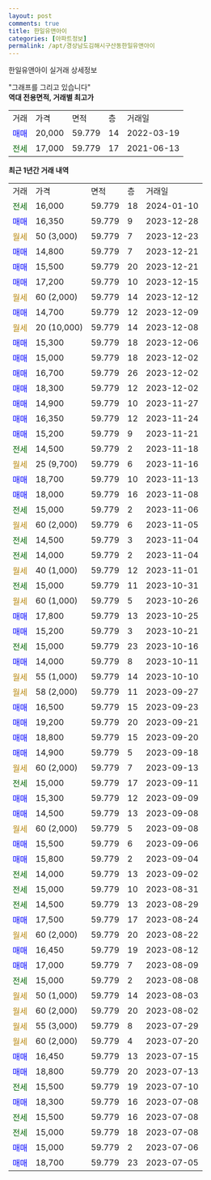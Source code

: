 ```yaml
---
layout: post
comments: true
title: 한일유앤아이
categories: [아파트정보]
permalink: /apt/경상남도김해시구산동한일유앤아이
---
```


한일유앤아이 실거래 상세정보

<script type="text/javascript">
  google.charts.load('current', {'packages':['line', 'corechart']});
  google.charts.setOnLoadCallback(drawChart);

  function drawChart() {
    var data = new google.visualization.DataTable();
    data.addColumn('date', '거래일');
    data.addColumn('number', "매매");
    data.addColumn('number', "전세");
    data.addColumn('number', "전매");

    data.addRows([[new Date(Date.parse("2024-01-10")), null, 16000, null], [new Date(Date.parse("2023-12-28")), 16350, null, null], [new Date(Date.parse("2023-12-23")), null, null, null], [new Date(Date.parse("2023-12-21")), 14800, null, null], [new Date(Date.parse("2023-12-21")), 15500, null, null], [new Date(Date.parse("2023-12-15")), 17200, null, null], [new Date(Date.parse("2023-12-12")), null, null, null], [new Date(Date.parse("2023-12-09")), 14700, null, null], [new Date(Date.parse("2023-12-08")), null, null, null], [new Date(Date.parse("2023-12-06")), 15300, null, null], [new Date(Date.parse("2023-12-02")), 15000, null, null], [new Date(Date.parse("2023-12-02")), 16700, null, null], [new Date(Date.parse("2023-12-02")), 18300, null, null], [new Date(Date.parse("2023-11-27")), 14900, null, null], [new Date(Date.parse("2023-11-24")), 16350, null, null], [new Date(Date.parse("2023-11-21")), 15200, null, null], [new Date(Date.parse("2023-11-18")), null, 14500, null], [new Date(Date.parse("2023-11-16")), null, null, null], [new Date(Date.parse("2023-11-13")), 18700, null, null], [new Date(Date.parse("2023-11-08")), 18000, null, null], [new Date(Date.parse("2023-11-06")), null, 15000, null], [new Date(Date.parse("2023-11-05")), null, null, null], [new Date(Date.parse("2023-11-04")), null, 14500, null], [new Date(Date.parse("2023-11-04")), null, 14000, null], [new Date(Date.parse("2023-11-01")), null, null, null], [new Date(Date.parse("2023-10-31")), null, 15000, null], [new Date(Date.parse("2023-10-26")), null, null, null], [new Date(Date.parse("2023-10-25")), 17800, null, null], [new Date(Date.parse("2023-10-21")), 15200, null, null], [new Date(Date.parse("2023-10-16")), null, 15000, null], [new Date(Date.parse("2023-10-11")), 14000, null, null], [new Date(Date.parse("2023-10-10")), null, null, null], [new Date(Date.parse("2023-09-27")), null, null, null], [new Date(Date.parse("2023-09-23")), 16500, null, null], [new Date(Date.parse("2023-09-21")), 19200, null, null], [new Date(Date.parse("2023-09-20")), 18800, null, null], [new Date(Date.parse("2023-09-18")), 14900, null, null], [new Date(Date.parse("2023-09-13")), null, null, null], [new Date(Date.parse("2023-09-11")), null, 15000, null], [new Date(Date.parse("2023-09-09")), 15300, null, null], [new Date(Date.parse("2023-09-08")), 14500, null, null], [new Date(Date.parse("2023-09-08")), null, null, null], [new Date(Date.parse("2023-09-06")), 15500, null, null], [new Date(Date.parse("2023-09-04")), 15800, null, null], [new Date(Date.parse("2023-09-02")), null, 14000, null], [new Date(Date.parse("2023-08-31")), null, 15000, null], [new Date(Date.parse("2023-08-29")), null, 14500, null], [new Date(Date.parse("2023-08-24")), 17500, null, null], [new Date(Date.parse("2023-08-22")), null, null, null], [new Date(Date.parse("2023-08-12")), 16450, null, null], [new Date(Date.parse("2023-08-09")), 17000, null, null], [new Date(Date.parse("2023-08-08")), null, 15000, null], [new Date(Date.parse("2023-08-03")), null, null, null], [new Date(Date.parse("2023-08-02")), null, null, null], [new Date(Date.parse("2023-07-29")), null, null, null], [new Date(Date.parse("2023-07-20")), null, null, null], [new Date(Date.parse("2023-07-15")), 16450, null, null], [new Date(Date.parse("2023-07-13")), 18800, null, null], [new Date(Date.parse("2023-07-10")), null, 15500, null], [new Date(Date.parse("2023-07-08")), 18300, null, null], [new Date(Date.parse("2023-07-08")), null, 15500, null], [new Date(Date.parse("2023-07-08")), null, 15000, null], [new Date(Date.parse("2023-07-06")), 15000, null, null], [new Date(Date.parse("2023-07-05")), 18700, null, null]]);

    var options = {
      hAxis: {
        format: 'yyyy/MM/dd'
      },    
      lineWidth: 0,
      pointsVisible: true,    
      title: '최근 1년간 유형별 실거래가 분포',
      legend: { position: 'bottom' }
    };

    var formatter = new google.visualization.NumberFormat({pattern:'###,###'} );
    formatter.format(data, 1);
    formatter.format(data, 2);
    
    setTimeout(function() {
        var chart = new google.visualization.LineChart(document.getElementById('columnchart_material'));
        chart.draw(data, (options));
        document.getElementById('loading').style.display = 'none';
    }, 200);
  }
</script>


<div id="loading" style="z-index:20; display: block; margin-left: 0px">"그래프를 그리고 있습니다"</div>
<div id="columnchart_material" style="width: 95%; margin-left: 0px; display: block"></div>
<!-- contents start -->
<b>역대 전용면적, 거래별 최고가</b>
<table class="sortable">
    <tr>
      <td>거래</td>
      <td>가격</td>
      <td>면적</td>
      <td>층</td>
      <td>거래일</td>
    </tr>
        <tr>
          <td><a style="color: blue">매매</a></td>
          <td>20,000</td>
          <td>59.779</td>
          <td>14</td>
          <td>2022-03-19</td>
        </tr>        
        <tr>
              <td><a style="color: darkgreen">전세</a></td>
              <td>17,000</td>
              <td>59.779</td>
              <td>17</td>
              <td>2021-06-13</td>
            </tr>        
    
</table>

<b>최근 1년간 거래 내역</b>

<table class="sortable">
    <tr>
      <td>거래</td>
      <td>가격</td>
      <td>면적</td>
      <td>층</td>
      <td>거래일</td>
    </tr>
    <tr>
      <td><a style="color: darkgreen">전세</a></td>
      <td>16,000</td>
      <td>59.779</td>
      <td>18</td>
      <td>2024-01-10</td>
    </tr>          <tr>
      <td><a style="color: blue">매매</a></td>
      <td>16,350</td>
      <td>59.779</td>
      <td>9</td>
      <td>2023-12-28</td>
    </tr>          <tr>
      <td><a style="color: darkgoldenrod">월세</a></td>
      <td>50 (3,000)</td>
      <td>59.779</td>
      <td>7</td>
      <td>2023-12-23</td>
    </tr>          <tr>
      <td><a style="color: blue">매매</a></td>
      <td>14,800</td>
      <td>59.779</td>
      <td>7</td>
      <td>2023-12-21</td>
    </tr>          <tr>
      <td><a style="color: blue">매매</a></td>
      <td>15,500</td>
      <td>59.779</td>
      <td>20</td>
      <td>2023-12-21</td>
    </tr>          <tr>
      <td><a style="color: blue">매매</a></td>
      <td>17,200</td>
      <td>59.779</td>
      <td>10</td>
      <td>2023-12-15</td>
    </tr>          <tr>
      <td><a style="color: darkgoldenrod">월세</a></td>
      <td>60 (2,000)</td>
      <td>59.779</td>
      <td>14</td>
      <td>2023-12-12</td>
    </tr>          <tr>
      <td><a style="color: blue">매매</a></td>
      <td>14,700</td>
      <td>59.779</td>
      <td>12</td>
      <td>2023-12-09</td>
    </tr>          <tr>
      <td><a style="color: darkgoldenrod">월세</a></td>
      <td>20 (10,000)</td>
      <td>59.779</td>
      <td>14</td>
      <td>2023-12-08</td>
    </tr>          <tr>
      <td><a style="color: blue">매매</a></td>
      <td>15,300</td>
      <td>59.779</td>
      <td>18</td>
      <td>2023-12-06</td>
    </tr>          <tr>
      <td><a style="color: blue">매매</a></td>
      <td>15,000</td>
      <td>59.779</td>
      <td>18</td>
      <td>2023-12-02</td>
    </tr>          <tr>
      <td><a style="color: blue">매매</a></td>
      <td>16,700</td>
      <td>59.779</td>
      <td>26</td>
      <td>2023-12-02</td>
    </tr>          <tr>
      <td><a style="color: blue">매매</a></td>
      <td>18,300</td>
      <td>59.779</td>
      <td>12</td>
      <td>2023-12-02</td>
    </tr>          <tr>
      <td><a style="color: blue">매매</a></td>
      <td>14,900</td>
      <td>59.779</td>
      <td>10</td>
      <td>2023-11-27</td>
    </tr>          <tr>
      <td><a style="color: blue">매매</a></td>
      <td>16,350</td>
      <td>59.779</td>
      <td>12</td>
      <td>2023-11-24</td>
    </tr>          <tr>
      <td><a style="color: blue">매매</a></td>
      <td>15,200</td>
      <td>59.779</td>
      <td>9</td>
      <td>2023-11-21</td>
    </tr>          <tr>
      <td><a style="color: darkgreen">전세</a></td>
      <td>14,500</td>
      <td>59.779</td>
      <td>2</td>
      <td>2023-11-18</td>
    </tr>          <tr>
      <td><a style="color: darkgoldenrod">월세</a></td>
      <td>25 (9,700)</td>
      <td>59.779</td>
      <td>6</td>
      <td>2023-11-16</td>
    </tr>          <tr>
      <td><a style="color: blue">매매</a></td>
      <td>18,700</td>
      <td>59.779</td>
      <td>10</td>
      <td>2023-11-13</td>
    </tr>          <tr>
      <td><a style="color: blue">매매</a></td>
      <td>18,000</td>
      <td>59.779</td>
      <td>16</td>
      <td>2023-11-08</td>
    </tr>          <tr>
      <td><a style="color: darkgreen">전세</a></td>
      <td>15,000</td>
      <td>59.779</td>
      <td>2</td>
      <td>2023-11-06</td>
    </tr>          <tr>
      <td><a style="color: darkgoldenrod">월세</a></td>
      <td>60 (2,000)</td>
      <td>59.779</td>
      <td>6</td>
      <td>2023-11-05</td>
    </tr>          <tr>
      <td><a style="color: darkgreen">전세</a></td>
      <td>14,500</td>
      <td>59.779</td>
      <td>3</td>
      <td>2023-11-04</td>
    </tr>          <tr>
      <td><a style="color: darkgreen">전세</a></td>
      <td>14,000</td>
      <td>59.779</td>
      <td>2</td>
      <td>2023-11-04</td>
    </tr>          <tr>
      <td><a style="color: darkgoldenrod">월세</a></td>
      <td>40 (1,000)</td>
      <td>59.779</td>
      <td>12</td>
      <td>2023-11-01</td>
    </tr>          <tr>
      <td><a style="color: darkgreen">전세</a></td>
      <td>15,000</td>
      <td>59.779</td>
      <td>11</td>
      <td>2023-10-31</td>
    </tr>          <tr>
      <td><a style="color: darkgoldenrod">월세</a></td>
      <td>60 (1,000)</td>
      <td>59.779</td>
      <td>5</td>
      <td>2023-10-26</td>
    </tr>          <tr>
      <td><a style="color: blue">매매</a></td>
      <td>17,800</td>
      <td>59.779</td>
      <td>13</td>
      <td>2023-10-25</td>
    </tr>          <tr>
      <td><a style="color: blue">매매</a></td>
      <td>15,200</td>
      <td>59.779</td>
      <td>3</td>
      <td>2023-10-21</td>
    </tr>          <tr>
      <td><a style="color: darkgreen">전세</a></td>
      <td>15,000</td>
      <td>59.779</td>
      <td>23</td>
      <td>2023-10-16</td>
    </tr>          <tr>
      <td><a style="color: blue">매매</a></td>
      <td>14,000</td>
      <td>59.779</td>
      <td>8</td>
      <td>2023-10-11</td>
    </tr>          <tr>
      <td><a style="color: darkgoldenrod">월세</a></td>
      <td>55 (1,000)</td>
      <td>59.779</td>
      <td>14</td>
      <td>2023-10-10</td>
    </tr>          <tr>
      <td><a style="color: darkgoldenrod">월세</a></td>
      <td>58 (2,000)</td>
      <td>59.779</td>
      <td>11</td>
      <td>2023-09-27</td>
    </tr>          <tr>
      <td><a style="color: blue">매매</a></td>
      <td>16,500</td>
      <td>59.779</td>
      <td>15</td>
      <td>2023-09-23</td>
    </tr>          <tr>
      <td><a style="color: blue">매매</a></td>
      <td>19,200</td>
      <td>59.779</td>
      <td>20</td>
      <td>2023-09-21</td>
    </tr>          <tr>
      <td><a style="color: blue">매매</a></td>
      <td>18,800</td>
      <td>59.779</td>
      <td>15</td>
      <td>2023-09-20</td>
    </tr>          <tr>
      <td><a style="color: blue">매매</a></td>
      <td>14,900</td>
      <td>59.779</td>
      <td>5</td>
      <td>2023-09-18</td>
    </tr>          <tr>
      <td><a style="color: darkgoldenrod">월세</a></td>
      <td>60 (2,000)</td>
      <td>59.779</td>
      <td>7</td>
      <td>2023-09-13</td>
    </tr>          <tr>
      <td><a style="color: darkgreen">전세</a></td>
      <td>15,000</td>
      <td>59.779</td>
      <td>17</td>
      <td>2023-09-11</td>
    </tr>          <tr>
      <td><a style="color: blue">매매</a></td>
      <td>15,300</td>
      <td>59.779</td>
      <td>12</td>
      <td>2023-09-09</td>
    </tr>          <tr>
      <td><a style="color: blue">매매</a></td>
      <td>14,500</td>
      <td>59.779</td>
      <td>13</td>
      <td>2023-09-08</td>
    </tr>          <tr>
      <td><a style="color: darkgoldenrod">월세</a></td>
      <td>60 (2,000)</td>
      <td>59.779</td>
      <td>5</td>
      <td>2023-09-08</td>
    </tr>          <tr>
      <td><a style="color: blue">매매</a></td>
      <td>15,500</td>
      <td>59.779</td>
      <td>6</td>
      <td>2023-09-06</td>
    </tr>          <tr>
      <td><a style="color: blue">매매</a></td>
      <td>15,800</td>
      <td>59.779</td>
      <td>2</td>
      <td>2023-09-04</td>
    </tr>          <tr>
      <td><a style="color: darkgreen">전세</a></td>
      <td>14,000</td>
      <td>59.779</td>
      <td>13</td>
      <td>2023-09-02</td>
    </tr>          <tr>
      <td><a style="color: darkgreen">전세</a></td>
      <td>15,000</td>
      <td>59.779</td>
      <td>10</td>
      <td>2023-08-31</td>
    </tr>          <tr>
      <td><a style="color: darkgreen">전세</a></td>
      <td>14,500</td>
      <td>59.779</td>
      <td>13</td>
      <td>2023-08-29</td>
    </tr>          <tr>
      <td><a style="color: blue">매매</a></td>
      <td>17,500</td>
      <td>59.779</td>
      <td>17</td>
      <td>2023-08-24</td>
    </tr>          <tr>
      <td><a style="color: darkgoldenrod">월세</a></td>
      <td>60 (2,000)</td>
      <td>59.779</td>
      <td>20</td>
      <td>2023-08-22</td>
    </tr>          <tr>
      <td><a style="color: blue">매매</a></td>
      <td>16,450</td>
      <td>59.779</td>
      <td>19</td>
      <td>2023-08-12</td>
    </tr>          <tr>
      <td><a style="color: blue">매매</a></td>
      <td>17,000</td>
      <td>59.779</td>
      <td>7</td>
      <td>2023-08-09</td>
    </tr>          <tr>
      <td><a style="color: darkgreen">전세</a></td>
      <td>15,000</td>
      <td>59.779</td>
      <td>2</td>
      <td>2023-08-08</td>
    </tr>          <tr>
      <td><a style="color: darkgoldenrod">월세</a></td>
      <td>50 (1,000)</td>
      <td>59.779</td>
      <td>14</td>
      <td>2023-08-03</td>
    </tr>          <tr>
      <td><a style="color: darkgoldenrod">월세</a></td>
      <td>60 (2,000)</td>
      <td>59.779</td>
      <td>20</td>
      <td>2023-08-02</td>
    </tr>          <tr>
      <td><a style="color: darkgoldenrod">월세</a></td>
      <td>55 (3,000)</td>
      <td>59.779</td>
      <td>8</td>
      <td>2023-07-29</td>
    </tr>          <tr>
      <td><a style="color: darkgoldenrod">월세</a></td>
      <td>60 (2,000)</td>
      <td>59.779</td>
      <td>4</td>
      <td>2023-07-20</td>
    </tr>          <tr>
      <td><a style="color: blue">매매</a></td>
      <td>16,450</td>
      <td>59.779</td>
      <td>13</td>
      <td>2023-07-15</td>
    </tr>          <tr>
      <td><a style="color: blue">매매</a></td>
      <td>18,800</td>
      <td>59.779</td>
      <td>20</td>
      <td>2023-07-13</td>
    </tr>          <tr>
      <td><a style="color: darkgreen">전세</a></td>
      <td>15,500</td>
      <td>59.779</td>
      <td>19</td>
      <td>2023-07-10</td>
    </tr>          <tr>
      <td><a style="color: blue">매매</a></td>
      <td>18,300</td>
      <td>59.779</td>
      <td>16</td>
      <td>2023-07-08</td>
    </tr>          <tr>
      <td><a style="color: darkgreen">전세</a></td>
      <td>15,500</td>
      <td>59.779</td>
      <td>16</td>
      <td>2023-07-08</td>
    </tr>          <tr>
      <td><a style="color: darkgreen">전세</a></td>
      <td>15,000</td>
      <td>59.779</td>
      <td>18</td>
      <td>2023-07-08</td>
    </tr>          <tr>
      <td><a style="color: blue">매매</a></td>
      <td>15,000</td>
      <td>59.779</td>
      <td>2</td>
      <td>2023-07-06</td>
    </tr>          <tr>
      <td><a style="color: blue">매매</a></td>
      <td>18,700</td>
      <td>59.779</td>
      <td>23</td>
      <td>2023-07-05</td>
    </tr>      </table>
<!-- contents end -->    

